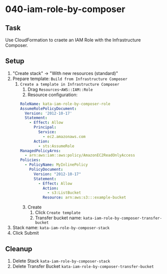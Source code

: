# 040-iam-role-by-composer

## Task
Use CloudFormation to craete an IAM Role with the Infrastructure Composer.

## Setup
1. "Create stack" -> "With new resources (standard)"
2. Prepare template: `Build from Infrastructure Composer`
	1. `Create a template in Infrastructure Composer`
		1. Drag `Resources`-`AWS::IAM::Role`
		2. Resource configuration:
		```yaml
		RoleName: kata-iam-role-by-composer-role
		AssumeRolePolicyDocument:
		  Version: '2012-10-17'
		  Statement:
		    - Effect: Allow
		      Principal:
		        Service:
		          - ec2.amazonaws.com
		      Action:
		        - sts:AssumeRole
		ManagedPolicyArns:
		  - arn:aws:iam::aws:policy/AmazonEC2ReadOnlyAccess
		Policies:
		  - PolicyName: MyInlinePolicy
		    PolicyDocument:
		      Version: "2012-10-17"
		      Statement:
		        - Effect: Allow
		          Action:
		            - s3:ListBucket
		          Resource: arn:aws:s3:::example-bucket
		```
		3. Create
			1. Click `Create template`
			2. Transfer bucket name: `kata-iam-role-by-composer-transfer-bucket`
3. Stack name: `kata-iam-role-by-composer-stack`
4. Click Submit

## Cleanup
1. Delete Stack `kata-iam-role-by-composer-stack`
2. Delete Transfer Bucket `kata-iam-role-by-composer-transfer-bucket`
